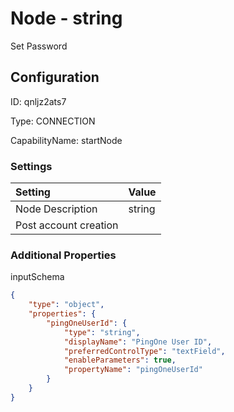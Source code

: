 # Node - string 
Set Password
## Configuration
ID:  qnljz2ats7

Type: CONNECTION 

CapabilityName: startNode

### Settings
| Setting | Value  |
| :------------------------ | ---------------------------------------- |
| Node Description | string 
Post account creation | 





### Additional Properties
inputSchema
```json 
{
	"type": "object",
	"properties": {
		"pingOneUserId": {
			"type": "string",
			"displayName": "PingOne User ID",
			"preferredControlType": "textField",
			"enableParameters": true,
			"propertyName": "pingOneUserId"
		}
	}
}
```




